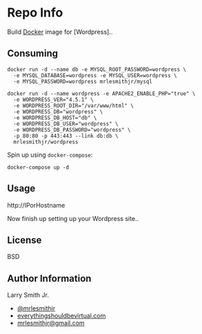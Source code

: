 Repo Info
=========
Build [Docker] image for [Wordpress]..

Consuming
---------
```
docker run -d --name db -e MYSQL_ROOT_PASSWORD=wordpress \
  -e MYSQL_DATABASE=wordpress -e MYSQL_USER=wordpress \
  -e MYSQL_PASSWORD=wordpress mrlesmithjr/mysql
```
```
docker run -d --name wordpress -e APACHE2_ENABLE_PHP="true" \
  -e WORDPRESS_VER="4.5.1" \
  -e WORDPRESS_ROOT_DIR="/var/www/html" \
  -e WORDPRESS_DB="wordpress" \
  -e WORDPRESS_DB_HOST="db" \
  -e WORDPRESS_DB_USER="wordpress" \
  -e WORDPRESS_DB_PASSWORD="wordpress" \
  -p 80:80 -p 443:443 --link db:db \
  mrlesmithjr/wordpress
```
Spin up using `docker-compose`:
```
docker-compose up -d
```

Usage
-----
http://IPorHostname

Now finish up setting up your Wordpress site..

License
-------

BSD

Author Information
------------------

Larry Smith Jr.
- [@mrlesmithjr]
- [everythingshouldbevirtual.com]
- [mrlesmithjr@gmail.com]


[Ansible]: <https://www.ansible.com/>
[Docker]: <https://www.docker.com>
[@mrlesmithjr]: <https://twitter.com/mrlesmithjr>
[everythingshouldbevirtual.com]: <http://everythingshouldbevirtual.com>
[mrlesmithjr@gmail.com]: <mailto:mrlesmithjr@gmail.com>
